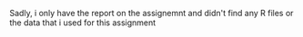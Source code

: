 Sadly, i only have the report on the assignemnt and didn't find any R files or the data that i used for this assignment 
